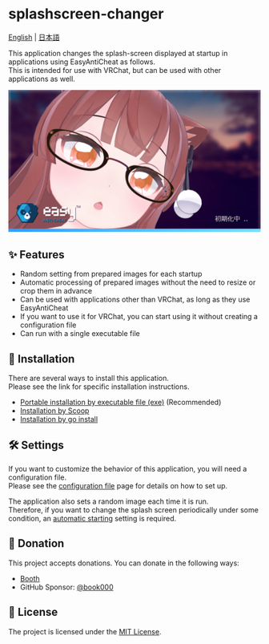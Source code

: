 # splashscreen-changer

[English](README.md) | [日本語](README-ja.md)

This application changes the splash-screen displayed at startup in applications using EasyAntiCheat as follows.  
This is intended for use with VRChat, but can be used with other applications as well.

![](docs/assets/customized-splashscreen.png)

## ✨ Features

- Random setting from prepared images for each startup
- Automatic processing of prepared images without the need to resize or crop them in advance
- Can be used with applications other than VRChat, as long as they use EasyAntiCheat
- If you want to use it for VRChat, you can start using it without creating a configuration file
- Can run with a single executable file

## 🚀 Installation

There are several ways to install this application.  
Please see the link for specific installation instructions.

- [Portable installation by executable file (exe)](https://tomacheese.github.io/splashscreen-changer/installation/portable/) (Recommended)
- [Installation by Scoop](https://tomacheese.github.io/splashscreen-changer/installation/scoop/)
- [Installation by go install](https://tomacheese.github.io/splashscreen-changer/installation/go-install/)

## 🛠️ Settings

If you want to customize the behavior of this application, you will need a configuration file.  
Please see the [configuration file](https://tomacheese.github.io/splashscreen-changer/settings/file/) page for details on how to set up.

The application also sets a random image each time it is run.  
Therefore, if you want to change the splash screen periodically under some condition, an [automatic starting](https://tomacheese.github.io/splashscreen-changer/settings/autostart/) setting is required.

## 🎁 Donation

This project accepts donations. You can donate in the following ways:

- [Booth](https://tomachi.booth.pm/items/6284870)
- GitHub Sponsor: [@book000](https://github.com/sponsors/book000)

## 📑 License

The project is licensed under the [MIT License](LICENSE).
